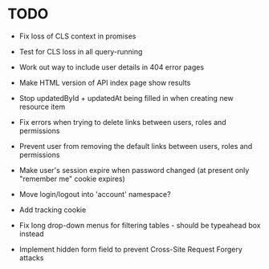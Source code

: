 # TODO

* Fix loss of CLS context in promises
* Test for CLS loss in all query-running
* Work out way to include user details in 404 error pages

* Make HTML version of API index page show results
* Stop updatedById + updatedAt being filled in when creating new resource item
* Fix errors when trying to delete links between users, roles and permissions
* Prevent user from removing the default links between users, roles and permissions
* Make user's session expire when password changed (at present only "remember me" cookie expires)
* Move login/logout into 'account' namespace?
* Add tracking cookie
* Fix long drop-down menus for filtering tables - should be typeahead box instead
* Implement hidden form field to prevent Cross-Site Request Forgery attacks
